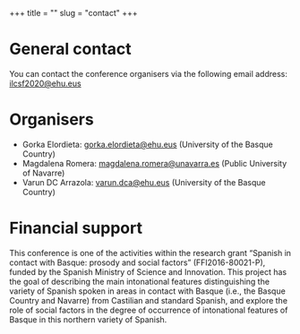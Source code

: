 +++
title = ""
slug = "contact"
+++

# General contact

You can contact the conference organisers via the following email address: [ilcsf2020@ehu.eus](mailto:ilcsf2020@ehu.eus)

# Organisers

- Gorka Elordieta:
[gorka.elordieta@ehu.eus](mailto:gorka.elordieta@ehu.eus)
(University of the Basque Country)
- Magdalena Romera:
[magdalena.romera@unavarra.es](mailto:magdalena.romera@unavarra.es)
(Public University of Navarre)
- Varun DC Arrazola:
[varun.dca@ehu.eus](mailto:varun.dca@ehu.eus)
(University of the Basque Country)

# Financial support

This conference is one of the activities within the research grant “Spanish in contact with Basque: prosody and social factors” (FFI2016-80021-P), funded by the Spanish Ministry of Science and Innovation. This project has the goal of describing the main intonational features distinguishing the variety of Spanish spoken in areas in contact with Basque (i.e., the Basque Country and Navarre) from Castilian and standard Spanish, and explore the role of social factors in the degree of occurrence of intonational features of Basque in this northern variety of Spanish. 
